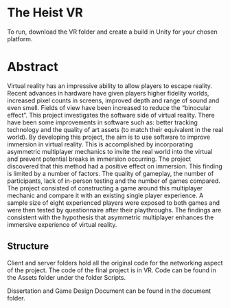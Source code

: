 # The Heist VR
 
To run, download the VR folder and create a build in Unity for your chosen platform.

# Abstract

Virtual reality has an impressive ability to allow players to escape reality. Recent advances in 
hardware have given players higher fidelity worlds, increased pixel counts in screens, improved 
depth and range of sound and even smell. Fields of view have been increased to reduce the 
“binocular effect”. This project investigates the software side of virtual reality.
There have been some improvements in software such as: better tracking technology and the
quality of art assets (to match their equivalent in the real world). 
By developing this project, the aim is to use software to improve immersion in virtual reality. 
This is accomplished by incorporating asymmetric multiplayer mechanics to invite the real 
world into the virtual and prevent potential breaks in immersion occurring. The project 
discovered that this method had a positive effect on immersion.
This finding is limited by a number of factors. The quality of gameplay, the number of 
participants, lack of in-person testing and the number of games compared.
The project consisted of constructing a game around this multiplayer mechanic and compare it 
with an existing single player experience. A sample size of eight experienced players were 
exposed to both games and were then tested by questionnaire after their playthroughs.
The findings are consistent with the hypothesis that asymmetric multiplayer enhances the 
immersive experience of virtual reality. 

## Structure

Client and server folders hold all the original code for the networking aspect of the project. The code of the final project is in VR. Code can be found in the Assets folder under 
the folder Scripts. 

Dissertation and Game Design Document can be found in the document folder.
